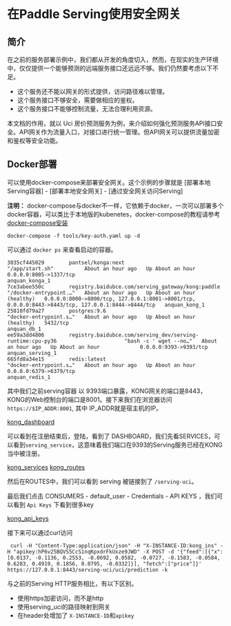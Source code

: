 # 在Paddle Serving使用安全网关

## 简介

在之前的服务部署示例中，我们都从开发的角度切入，然而，在现实的生产环境中，仅仅提供一个能够预测的远端服务接口还远远不够。我们仍然要考虑以下不足。

- 这个服务还不能以网关的形式提供，访问路径难以管理。
- 这个服务接口不够安全，需要做相应的鉴权。
- 这个服务接口不能够控制流量，无法合理利用资源。

本文档的作用，就以 Uci 房价预测服务为例，来介绍如何强化预测服务API接口安全。API网关作为流量入口，对接口进行统一管理。但API网关可以提供流量加密和鉴权等安全功能。

## Docker部署

可以使用docker-compose来部署安全网关。这个示例的步骤就是 [部署本地Serving容器] - [部署本地安全网关] - [通过安全网关访问Serving]

**注明：** docker-compose与docker不一样，它依赖于docker，一次可以部署多个docker容器，可以类比于本地版的kubenetes，docker-compose的教程请参考[docker-compose安装](https://docs.docker.com/compose/install/) 

```shell
docker-compose -f tools/key-auth.yaml up -d
```

可以通过 `docker ps` 来查看启动的容器。

```shell
3035cf445029        pantsel/konga:next                                                              "/app/start.sh"          About an hour ago   Up About an hour             0.0.0.0:8005->1337/tcp                                                                               anquan_konga_1
7ce3abee550c        registry.baidubce.com/serving_gateway/kong:paddle                               "/docker-entrypoint.…"   About an hour ago   Up About an hour (healthy)   0.0.0.0:8000->8000/tcp, 127.0.0.1:8001->8001/tcp, 0.0.0.0:8443->8443/tcp, 127.0.0.1:8444->8444/tcp   anquan_kong_1
25810fd79a27        postgres:9.6                                                                    "docker-entrypoint.s…"   About an hour ago   Up About an hour (healthy)   5432/tcp                                                                                             anquan_db_1
ee59a3dd4806        registry.baidubce.com/serving_dev/serving-runtime:cpu-py36                      "bash -c ' wget --no…"   About an hour ago   Up About an hour             0.0.0.0:9393->9393/tcp                                                                               anquan_serving_1
665fd8a34e15        redis:latest                                                                    "docker-entrypoint.s…"   About an hour ago   Up About an hour             0.0.0.0:6379->6379/tcp                                                                               anquan_redis_1 
```

其中我们之前serving容器 以 9393端口暴露，KONG网关的端口是8443， KONG的Web控制台的端口是8001。接下来我们在浏览器访问 `https://$IP_ADDR:8001`, 其中 IP_ADDR就是宿主机的IP。

[kong_dashboard](./kong-dashboard.png)

可以看到在注册结束后，登陆，看到了 DASHBOARD，我们先看SERVICES，可以看到`serving_service`，这意味着我们端口在9393的Serving服务已经在KONG当中被注册。

[kong_services](./kong-services.png)
[kong_routes](./kong-routes.png)

然后在ROUTES中，我们可以看到 serving 被链接到了 `/serving-uci`。

最后我们点击 CONSUMERS - default_user - Credentials - API KEYS ，我们可以看到 `Api Keys` 下看到很多key

[kong_api_keys](./kong-api_keys.png)

接下来可以通过curl访问

```shell
 curl -H "Content-Type:application/json" -H "X-INSTANCE-ID:kong_ins" -H "apikey:hP6v25BQVS5CcS1nqKpxdrFkUxze9JWD" -X POST -d '{"feed":[{"x": [0.0137, -0.1136, 0.2553, -0.0692, 0.0582, -0.0727, -0.1583, -0.0584, 0.6283, 0.4919, 0.1856, 0.0795, -0.0332]}], "fetch":["price"]}' https://127.0.0.1:8443/serving-uci/uci/prediction -k
```

与之前的Serving HTTP服务相比，有以下区别。

- 使用https加密访问，而不是http
- 使用serving_uci的路径映射到网关
- 在header处增加了 `X-INSTANCE-ID`和`apikey`


